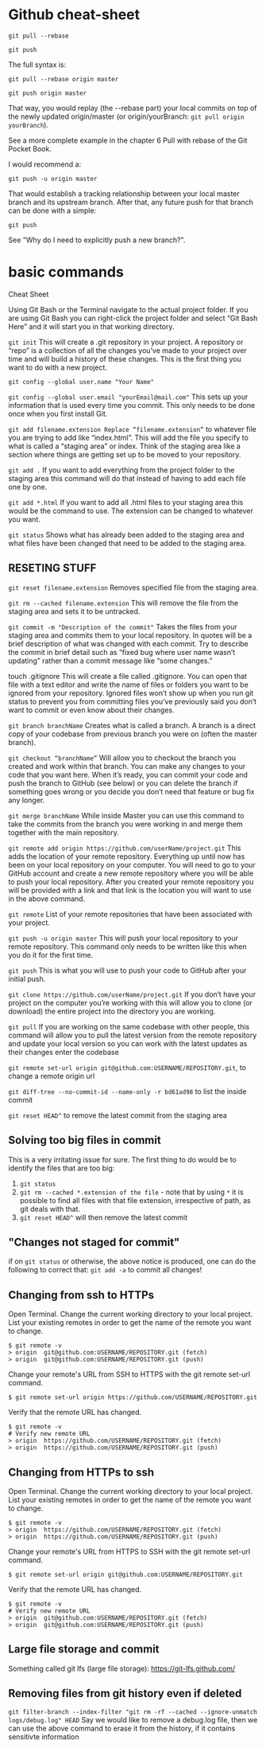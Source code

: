 # Github cheat-sheet

`git pull --rebase`

`git push`

The full syntax is:

`git pull --rebase origin master`

`git push origin master`

That way, you would replay (the --rebase part) your local commits on top of the newly updated origin/master (or origin/yourBranch: `git pull origin yourBranch`).

See a more complete example in the chapter 6 Pull with rebase of the Git Pocket Book.

I would recommend a:

`git push -u origin master`

That would establish a tracking relationship between your local master branch and its upstream branch.
After that, any future push for that branch can be done with a simple:

`git push`

See "Why do I need to explicitly push a new branch?".


# basic commands

Cheat Sheet

Using Git Bash or the Terminal navigate to the actual project folder. If you are using Git Bash you can right-click the project folder and select “Git Bash Here” and it will start you in that working directory.

`git init` This will create a .git repository in your project. A repository or “repo” is a collection of all the changes you’ve made to your project over time and will build a history of these changes. This is the first thing you want to do with a new project.

`git config --global user.name "Your Name"`

`git config --global user.email "yourEmail@mail.com"` This sets up your information that is used every time you commit. This only needs to be done once when you first install Git.

`git add filename.extension Replace “filename.extension”` to whatever file you are trying to add like “index.html”. This will add the file you specify to what is called a “staging area” or index. Think of the staging area like a section where things are getting set up to be moved to your repository.

`git add .` If you want to add everything from the project folder to the staging area this command will do that instead of having to add each file one by one.

`git add *.html` If you want to add all .html files to your staging area this would be the command to use. The extension can be changed to whatever you want.

`git status` Shows what has already been added to the staging area and what files have been changed that need to be added to the staging area.



## RESETING STUFF
`git reset filename.extension` Removes specified file from the staging area.

`git rm --cached filename.extension` This will remove the file from the staging area and sets it to be untracked.



`git commit -m "Description of the commit"` Takes the files from your staging area and commits them to your local repository. In quotes will be a brief description of what was changed with each commit. Try to describe the commit in brief detail such as “fixed bug where user name wasn’t updating” rather than a commit message like “some changes.”

touch .gitignore This will create a file called .gitignore. You can open that file with a text editor and write the name of files or folders you want to be ignored from your repository. Ignored files won’t show up when you run git status to prevent you from committing files you’ve previously said you don’t want to commit or even know about their changes.

`git branch branchName` Creates what is called a branch. A branch is a direct copy of your codebase from previous branch you were on (often the master branch).

`git checkout “branchName”` Will allow you to checkout the branch you created and work within that branch. You can make any changes to your code that you want here. When it’s ready, you can commit your code and push the branch to GitHub (see below) or you can delete the branch if something goes wrong or you decide you don’t need that feature or bug fix any longer.

`git merge branchName` While inside Master you can use this command to take the commits from the branch you were working in and merge them together with the main repository.

`git remote add origin https://github.com/userName/project.git` This adds the location of your remote repository. Everything up until now has been on your local repository on your computer. You will need to go to your GitHub account and create a new remote repository where you will be able to push your local repository. After you created your remote repository you will be provided with a link and that link is the location you will want to use in the above command.

`git remote` List of your remote repositories that have been associated with your project.

`git push -u origin master` This will push your local repository to your remote repository. This command only needs to be written like this when you do it for the first time.

`git push` This is what you will use to push your code to GitHub after your initial push.

`git clone https://github.com/userName/project.git` If you don’t have your project on the computer you’re working with this will allow you to clone (or download) the entire project into the directory you are working.

`git pull` If you are working on the same codebase with other people, this command will allow you to pull the latest version from the remote repository and update your local version so you can work with the latest updates as their changes enter the codebase

`git remote set-url origin git@github.com:USERNAME/REPOSITORY.git`, to change a remote origin url


`git diff-tree --no-commit-id --name-only -r bd61ad98` to list the inside commit

`git reset HEAD^` to remove the latest commit from the staging area

## Solving too big files in commit
This is a very irritating issue for sure. 
The first thing to do would be to identify the files that are too big:
1. `git status`
2. `git rm --cached *.extension of the file` - note that by using `*` it is possible to find all files with that file extension, irrespective of path, as git deals with that. 
3. `git reset HEAD^` will then remove the latest commit


## "Changes not staged for commit"
if on `git status` or otherwise, the above notice is produced, one can do the following to correct that:
`git add -a` to commit all changes!

## Changing from ssh to HTTPs

Open Terminal.
Change the current working directory to your local project.
List your existing remotes in order to get the name of the remote you want to change.

```
$ git remote -v
> origin  git@github.com:USERNAME/REPOSITORY.git (fetch)
> origin  git@github.com:USERNAME/REPOSITORY.git (push)
```
Change your remote's URL from SSH to HTTPS with the git remote set-url command.

`$ git remote set-url origin https://github.com/USERNAME/REPOSITORY.git`

Verify that the remote URL has changed.

```
$ git remote -v
# Verify new remote URL
> origin  https://github.com/USERNAME/REPOSITORY.git (fetch)
> origin  https://github.com/USERNAME/REPOSITORY.git (push)
```

## Changing from HTTPs to ssh


Open Terminal.
Change the current working directory to your local project.
List your existing remotes in order to get the name of the remote you want to change.

```
$ git remote -v
> origin  https://github.com/USERNAME/REPOSITORY.git (fetch)
> origin  https://github.com/USERNAME/REPOSITORY.git (push)
```
Change your remote's URL from HTTPS to SSH with the git remote set-url command.

`$ git remote set-url origin git@github.com:USERNAME/REPOSITORY.git`

Verify that the remote URL has changed.

```
$ git remote -v
# Verify new remote URL
> origin  git@github.com:USERNAME/REPOSITORY.git (fetch)
> origin  git@github.com:USERNAME/REPOSITORY.git (push)
```


## Large file storage and commit 
Something called git lfs (large file storage): 
https://git-lfs.github.com/


## Removing files from git history even if deleted
```git filter-branch --index-filter "git rm -rf --cached --ignore-unmatch logs/debug.log" HEAD```
Say we would like to remove a debug.log file, then we can use the above command to erase it from the history, if it contains sensitivte information
